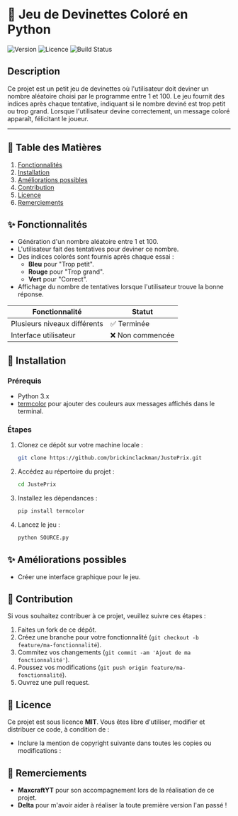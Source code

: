 # 📘 Jeu de Devinettes Coloré en Python

![Version](https://img.shields.io/badge/version-1.0.0-blue)
![Licence](https://img.shields.io/badge/licence-MIT-green)
![Build Status](https://img.shields.io/badge/build-passing-brightgreen)

## Description

Ce projet est un petit jeu de devinettes où l'utilisateur doit deviner un nombre aléatoire choisi par le programme entre 1 et 100. Le jeu fournit des indices après chaque tentative, indiquant si le nombre deviné est trop petit ou trop grand. Lorsque l'utilisateur devine correctement, un message coloré apparaît, félicitant le joueur.

---

## 📝 Table des Matières

1. [Fonctionnalités](#-fonctionnalités)
2. [Installation](#-installation)
3. [Améliorations possibles](#-améliorations-possibles)
4. [Contribution](#-contribution)
5. [Licence](#-licence)
6. [Remerciements](#-remerciements)

## ✨ Fonctionnalités

- Génération d'un nombre aléatoire entre 1 et 100.
- L'utilisateur fait des tentatives pour deviner ce nombre.
- Des indices colorés sont fournis après chaque essai :
  - **Bleu** pour "Trop petit".
  - **Rouge** pour "Trop grand".
  - **Vert** pour "Correct".
- Affichage du nombre de tentatives lorsque l'utilisateur trouve la bonne réponse.


| Fonctionnalité         | Statut   |
|-------------------------|----------|
| Plusieurs niveaux différents        | ✅ Terminée |
| Interface utilisateur   | ❌ Non commencée |


## 🚀 Installation

### Prérequis
- Python 3.x
- [termcolor](https://pypi.org/project/termcolor/) pour ajouter des couleurs aux messages affichés dans le terminal.

### Étapes
1. Clonez ce dépôt sur votre machine locale :

   ```bash
   git clone https://github.com/brickinclackman/JustePrix.git

2. Accédez au répertoire du projet :
   ```bash
   cd JustePrix

3. Installez les dépendances :
   ```bash
   pip install termcolor

4. Lancez le jeu :
   ```bash
   python SOURCE.py

## ✨ Améliorations possibles

- Créer une interface graphique pour le jeu.

## 🤝 Contribution

Si vous souhaitez contribuer à ce projet, veuillez suivre ces étapes :

1. Faites un fork de ce dépôt.
2. Créez une branche pour votre fonctionnalité (`git checkout -b feature/ma-fonctionnalité`).
3. Commitez vos changements (`git commit -am 'Ajout de ma fonctionnalité'`).
4. Poussez vos modifications (`git push origin feature/ma-fonctionnalité`).
5. Ouvrez une pull request.


## 📄 Licence
Ce projet est sous licence **MIT**. Vous êtes libre d'utiliser, modifier et distribuer ce code, à condition de :
- Inclure la mention de copyright suivante dans toutes les copies ou modifications :


## 🌟 Remerciements
- **MaxcraftYT** pour son accompagnement lors de la réalisation de ce projet.
- **Delta** pour m'avoir aider à réaliser la toute première version l'an passé !